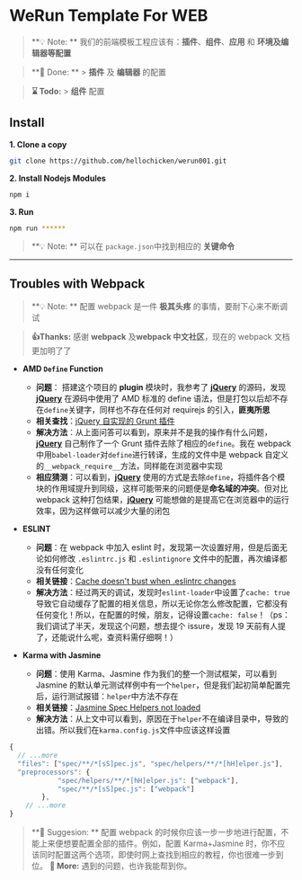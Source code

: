 # WeRun Template For WEB

> **💡 Note: **
> 我们的前端模板工程应该有：**插件**、**组件**、**应用** 和 **环境及编辑器等配置**

> **🔋 Done: ** > **插件** 及 **编辑器** 的配置

> **⌛ Todo:** > **组件** 配置

## Install

**1. Clone a copy**

```bash
git clone https://github.com/hellochicken/werun001.git
```

**2. Install Nodejs Modules**

```bash
npm i
```

**3. Run**

```bash
npm run ******
```

> **💡 Note: **
> 可以在 `package.json`中找到相应的 **关键命令**

---

## Troubles with Webpack

> **💡 Note: **
> 配置 webpack 是一件 **极其头疼** 的事情，要耐下心来不断调试

> **👍Thanks:**
> 感谢 **webpack** 及**webpack 中文社区**，现在的 webpack 文档更加明了了

* **AMD `Define` Function**

  * **问题**： 搭建这个项目的 **plugin** 模块时，我参考了 **[jQuery](https://github.com/jquery/jquery.git)** 的源码，发现 **[jQuery](https://github.com/jquery/jquery.git)** 在源码中使用了 AMD 标准的 define 语法，但是打包以后却不存在`define`关键字，同样也不存在任何对 requirejs 的引入，**匪夷所思**
  * **相关查找**：[jQuery 自实现的 Grunt 插件](https://segmentfault.com/q/1010000002711107/a-1020000002711140)
  * **解决方法**：从上面问答可以看到，原来并不是我的操作有什么问题，**[jQuery](https://github.com/jquery/jquery.git)** 自己制作了一个 Grunt 插件去除了相应的`define`。我在 webpack 中用`babel-loader`对`define`进行转译，生成的文件中是 webpack 自定义的`__webpack_require__`方法，同样能在浏览器中实现
  * **相应猜测**：可以看到，**[jQuery](https://github.com/jquery/jquery.git)** 使用的方式是去除`define`，将插件各个模块的作用域提升到同级，这样可能带来的问题便是**命名域的冲突**。但对比 webpack 这种打包结果，**[jQuery](https://github.com/jquery/jquery.git)** 可能想做的是提高它在浏览器中的运行效率，因为这样做可以减少大量的闭包

* **ESLINT**

  * **问题**：在 webpack 中加入 eslint 时，发现第一次设置好用，但是后面无论如何修改 `.eslintrc.js` 和 `.eslintignore` 文件中的配置，再次编译都没有任何变化
  * **相关链接**：[Cache doesn't bust when .eslintrc changes](https://github.com/webpack-contrib/eslint-loader/issues/214)
  * **解决方法**：经过两天的调试，发现时`eslint-loader`中设置了`cache: true`导致它自动缓存了配置的相关信息，所以无论你怎么修改配置，它都没有任何变化！所以，在配置的时候，朋友，记得设置`cache: false`！（ps：我们调试了半天，发现这个问题，想去提个 issure，发现 19 天前有人提了，还能说什么呢，查资料需仔细啊！）

* **Karma with Jasmine**
  * **问题**：使用 Karma、Jasmine 作为我们的整一个测试框架，可以看到 Jasmine 的默认单元测试样例中有一个`helper`，但是我们起初简单配置完后，运行测试报错：`helper`中方法不存在
  * **相关链接**：[Jasmine Spec Helpers not loaded](https://stackoverflow.com/questions/46245288/jasmine-spec-helpers-not-loaded)
  * **解决方法**：从上文中可以看到，原因在于`helper`不在编译目录中，导致的出错。所以我们在`karma.config.js`文件中应该这样设置

```javascript
{
  // ...more
  "files": ["spec/**/*[sS]pec.js", "spec/helpers/**/*[hH]elper.js"],
  "preprocessors": {
            "spec/helpers/**/*[hH]elper.js": ["webpack"],
            "spec/**/*[sS]pec.js": ["webpack"]
        },
    // ...more
}
```

> **💪 Suggesion: **
> 配置 webpack 的时候你应该一步一步地进行配置，不能上来便想要配置全部的插件。例如，配置 Karma+Jasmine 时，你不应该同时配置这两个选项，即使时网上查找到相应的教程，你也很难一步到位。
> **🔨 More:**
> 遇到的问题，也许我能帮到你。
